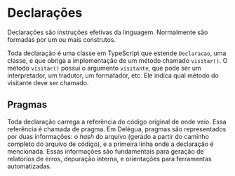 # Declarações

Declarações são instruções efetivas da linguagem. Normalmente são formadas por um ou mais construtos.

Toda declaração é uma classe em TypeScript que estende `Declaracao`, uma classe, e que obriga a implementação de um método chamado `visitar()`. O método `visitar()` possui o argumento `visitante`, que pode ser um interpretador, um tradutor, um formatador, etc. Ele indica qual método do visitante deve ser chamado. 

## Pragmas

Toda declaração carrega a referência do código original de onde veio. Essa referência é chamada de pragma. Em Delégua, pragmas são representados por duas informações: o _hash_ do arquivo (gerado a partir do caminho completo do arquivo de código), e a primeira linha onde a declaração é mencionada. Essas informações são fundamentais para geração de relatórios de erros, depuração interna, e orientações para ferramentas automatizadas.